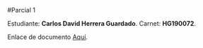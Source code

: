 #Parcial 1

Estudiante: **Carlos David Herrera Guardado**.
Carnet: **HG190072**.

Enlace de documento [Aquí](https://drive.google.com/file/d/1ZXaUB1ZH6o5ELOww5I5DaXxMaDS9q7Yz/view?usp=sharing).